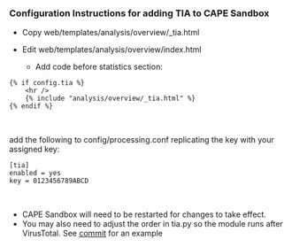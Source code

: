 ### Configuration Instructions for adding TIA to CAPE Sandbox

* Copy web/templates/analysis/overview/_tia.html

* Edit web/templates/analysis/overview/index.html

  * Add code before statistics section:

```
{% if config.tia %}
    <hr />
    {% include "analysis/overview/_tia.html" %}
{% endif %}
```
<br>


add the following to config/processing.conf replicating the key with your assigned key:

```
[tia]
enabled = yes
key = 0123456789ABCD
```
<br>

* CAPE Sandbox will need to be restarted for changes to take effect. 
* You may also need to adjust the order in tia.py so the module runs after VirusTotal. See [commit](https://github.com/RandomRhythm/threatintelligenceaggregator/commit/82ba02044f0eb35ee2970646ae8f7de822bb96fd) for an example
